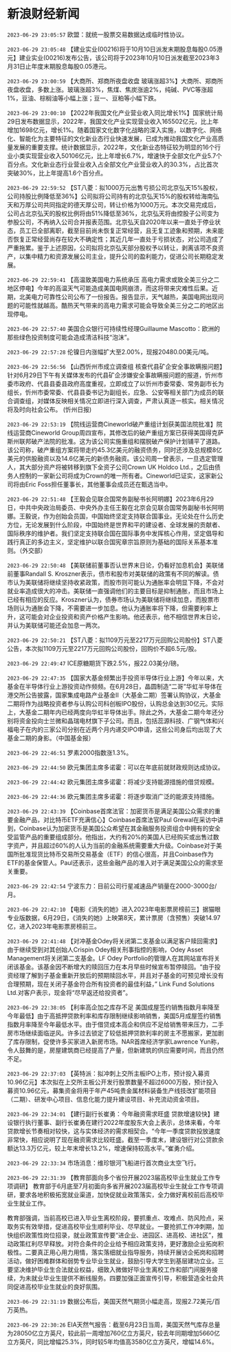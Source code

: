 # 新浪财经新闻
`2023-06-29 23:05:57` 欧盟：就统一股票交易数据达成临时性协议。

`2023-06-29 23:05:48` 【建业实业(00216)将于10月10日派发末期股息每股0.05港元】建业实业(00216)发布公告，该公司将于2023年10月10日派发截至2023年3月31日止年度末期股息每股0.05港元。

`2023-06-29 23:00:59` 【大商所、郑商所夜盘收盘 玻璃涨超3%】大商所、郑商所夜盘收盘，多数上涨。玻璃涨超3%，焦煤、焦炭涨逾2%，纯碱、PVC等涨超1%，豆油、棕榈油等小幅上涨；豆一、豆粕等小幅下跌。

`2023-06-29 23:00:10` 【2022年我国文化产业营业收入同比增长1%】国家统计局29日发布数据显示，2022年，我国文化产业实现营业收入165502亿元，比上年增加1698亿元，增长1%。随着国家文化数字化战略的深入实施，以数字化、网络化、智能化为主要特征的文化新业态行业快速发展，已成为推动我国文化产业高质量发展的重要支撑。统计数据显示，2022年，文化新业态特征较为明显的16个行业小类实现营业收入50106亿元，比上年增长6.7%，增速快于全部文化产业5.7个百分点。文化新业态行业营业收入占全部文化产业营业收入的30.3%，占比首次突破30%，比上年提高1.6个百分点。

`2023-06-29 22:59:52` 【ST八菱：拟1000万元出售亏损公司北京弘天15%股权，公司持股比例降低至36%】公司拟将公司持有的北京弘天15%的股权转给海南弘天和万厚公司共同指定的德天厚公司，转让价格为1000万元。本次交易完成后，公司占北京弘天的股权比例将由51%降低至36%，北京弘天将由控股子公司变为参股公司，不再纳入公司合并报表范围。北京弘天自2020年以来一直处于停业状态，员工已全部离职，截至目前尚未恢复正常经营，且无复工迹象和预期，未来能否恢复正常经营尚存在较大不确定性；其近几年一直处于亏损状态，对公司造成了严重拖累。鉴于上述原因，公司拟将北京弘天部分股权予以转让，剥离该项不良资产，以集中精力和资源发展公司主业，提升公司的盈利能力，促进公司长期稳定发展。

`2023-06-29 22:59:41` 【高温致美国电力系统承压 高电力需求或致全美三分之二地区停电】今年的高温天气可能造成美国电网崩溃，而这将带来灾难性后果。近期，北美电力可靠性公司公布了一份报告。报告显示，天气越热，美国电网出现问题的可能性就越高。酷热天气带来的高电力需求可能会导致全美三分之二的地区出现停电。

`2023-06-29 22:57:40` 美国合众银行可持续性经理Guillaume Mascotto：欧洲的那些绿色投资制度可能会造成清洁科技“泡沫”。

`2023-06-29 22:57:28` 伦镍日内涨幅扩大至2.00%，现报20480.00美元/吨。

`2023-06-29 22:56:56` 【山西忻州市成立调查组 核查代县矿企安全事故瞒报问题】针对6月29日下午有关媒体发布的代县矿企涉嫌安全事故瞒报问题的报道，忻州市委市政府、代县县委县政府高度重视，立即成立了以忻州市委常委、常务副市长为组长，忻州市委常委、代县县委书记为副组长，应急、公安等相关部门为成员的联合调查组，对媒体反映相关情况立即进行深入调查，严肃认真逐一核实。相关情况将及时向社会公布。 (忻州日报)

`2023-06-29 22:53:19`   【院线运营商Cineworld破产重组计划获美国法院批准】院线运营商Cineworld Group周四宣布，其修改后的破产重组方案已获得美国得克萨斯州联邦破产法院的批准。这为该公司实施重组和摆脱破产保护计划铺平了道路。该公司称，破产重组方案将带走约45.3亿美元的融资债务，同时还涉及总规模8亿美元的供股融资以及14.6亿美元的新债务融资。该公司周一曾表示，一旦选定管理人，其大部分资产将被转移到旗下全资子公司Crown UK Holdco Ltd.，之后由债务人控制的一家新公司将成为Crown的唯一所有者。Cineworld已证实，这家新公司将由Eric Foss担任董事长，其他董事会成员还在甄选当中。

`2023-06-29 22:51:48` 【王毅会见联合国常务副秘书长阿明娜】2023年6月29日，中共中央政治局委员、中央外办主任王毅在北京会见联合国常务副秘书长阿明娜。王毅说，作为创始会员国，中国始终坚定支持联合国事业。无论处在什么历史方位，无论发展到什么阶段，中国始终是世界和平的建设者、全球发展的贡献者、国际秩序的维护者。我们坚定支持联合国在国际事务中发挥核心作用，坚定倡导和践行真正的多边主义，坚定维护以联合国宪章宗旨原则为基础的国际关系基本准则。（外交部）

`2023-06-29 22:50:48` 【美联储前董事否认世界末日论，仍看好加息机会】美联储前董事Randall S. Kroszner表示，债市和股市对美联储的政策有不同的解读。债市认为美联储将继续坚持收紧政策，而股市则可能认为通胀率会明显下降，不会对就业率造成很大的冲击。美联储一直强调他们的主要目标是抑制通胀，而且市场上已经有相应的反应。Kroszner认为，债券市场认为美联储将继续加息，而股票市场则认为通胀会下降，不需要进一步加息。他认为通胀率将下降，但需要利率上升，这可能会对企业投资和资产价格产生影响。他还表示，他不相信世界末日论，并认为美联储可能还会加息一两次。

`2023-06-29 22:50:21` 【ST八菱：拟1109万元至2217万元回购公司股份】ST八菱公告，本次拟1109万元至2217万元回购公司股份，回购价不超6.5元/股。

`2023-06-29 22:49:47`   ICE原糖期货下跌2.5%，报22.03美分/磅。

`2023-06-29 22:47:35` 【国家大基金频繁出手投资半导体行业上游】今年以来，大基金在半导体行业上游投资动作频频。在6月28日，晶圆制造“二哥”华虹半导体在港交所公告披露，国家集成电路产业基金II（大基金二期）签署认购协议，大基金二期将作为战略投资者参与认购公司科创板IPO股份，认购总金达到30亿元。实际上，大基金二期年内已经两度向华虹半导体出手。除此之外，大基金二期今年还分别将资金投向士兰微和晶瑞电材旗下子公司。而且，包括蕊源科技、广钢气体和兴福电子在内的三家公司分别在近两个月内递交IPO申请，这些公司身后均出现了大基金二期的身影。（中国基金报）

`2023-06-29 22:46:51` 罗素2000指数涨1.3%。

`2023-06-29 22:44:50` 欧元集团主席多诺霍：可以在年底前就财政规则达成协议。

`2023-06-29 22:44:42` 欧元集团主席多诺霍：将减少支持能源措施的借贷规模。

`2023-06-29 22:44:36` 欧元集团主席多诺霍：将逐步取消广泛的能源支持措施。

`2023-06-29 22:43:39` 【Coinbase首席法官：加密货币是满足美国公众需求的重要金融产品，对比特币ETF充满信心】Coinbase首席法官Paul Grewal在采访中讲到，Coinbase认为加密货币是美国公众希望在其金融服务投资组合中拥有的安全受监管产品的重要组成部分。他指出，大约有20%的美国人已经购买或出售过数字资产，并且超过60%的人认为当前的金融系统需要重大升级。Coinbase对于美国所批准现货比特币交易所交易基金（ETF）的信心很高，并且Coinbase作为ETF的基金保管人。Paul还表示，这些金融产品的准入对于满足美国公众的需求至关重要。

`2023-06-29 22:42:54` 宁波东力：目前公司行星减速品产销量在2000-3000台/月。

`2023-06-29 22:42:10`   【电影《消失的她》进入2023年电影票房榜前三】据猫眼专业版数据，6月29日，《消失的她》上映第8天，累计票房（含预售）突破14.97亿，进入2023年电影票房榜前三。

`2023-06-29 22:41:48`   【对冲基金Odey将关闭第二支基金以满足客户赎回需求】由于继续受到对其创始人Crispin Odey相关刑事指控的影响，Odey Asset Management将关闭第二支基金。LF Odey Portfolio的管理人在其网站宣布将关闭该基金。该基金因不断增大的赎回压力在本月早些时候宣布暂停赎回。“由于投资经理了解到子基金重新开放后的预期赎回水平，并且对子基金的可预见增长没有合理预期，现在关闭子基金符合所有投资者的最佳利益，” Link Fund Solutions Ltd.对客户表示，现金将“尽早返还给投资者”。

`2023-06-29 22:38:05` 【利率高企加之库存不足 美国成屋签约销售指数月率降至今年最低】由于高抵押贷款利率和库存限制继续影响销售，美国5月成屋签约销售指数月率降至今年最低水平。由于借贷成本高企和供应不足给销售带来压力，二手房市场继续面临逆风。许多过去锁定了较低抵押贷款利率的房主不愿搬家，更加剧了库存限制，促使许多买家进入新房市场。NAR首席经济学家Lawrence Yun称，令人鼓舞的是，房屋建筑商已经提高了产量，但新建筑的供应需要时间，而且仍然不足。

`2023-06-29 22:37:03` 【英特派：拟冲刺上交所主板IPO上市，预计投入募资10.96亿元】本次拟在上交所主板公开发行股票数量不超过6000万股，预计投入募资10.96亿元，募集资金将用于年产45吨贵金属材料装备生产线技改扩能项目（二期）、研发中心项目、信息化能力提升建设项目、补充流动资金项目。

`2023-06-29 22:34:01` 【建行副行长崔勇：今年融资需求旺盛 贷款增速较快】建设银行执行董事、副行长崔勇在建行2022年度股东大会上表示，总体来看，今年贷款增长节奏相对较快，这与实体经济的需求相契合。“今年一季度贷款投放速度非常快，相应说明了现在融资需求比较旺盛。截至一季度末，建设银行对公贷款余额达13.3万亿元，较上年末增长13.2%，增速保持较高水平。”崔勇介绍。

`2023-06-29 22:33:34` 市场消息：维珍银河飞船进行首次商业太空飞行。

`2023-06-29 22:31:39` 【教育部面向多个省份开展2023届高校毕业生就业工作专项调研】
教育部于6月底至7月初面向多省开展2023届高校毕业生就业工作专项调研，要求各地积极拓宽就业渠道，加快促就业政策落实，全力做好离校前后高校毕业生就业工作。

教育部强调，当前高校已进入毕业生离校阶段，要抓重点、攻难点、防风险点，采取务实有效举措，促进高校毕业生顺利毕业、尽早就业。一要抢抓工作冲刺期，加快组织政策性岗位招录，就业政策宣传要“进企业、进园区、进高校、进社区”，推动政策红利尽早释放。对符合条件的企业给予相应政策支持，更好激励企业拓岗积极性。二要真正用心用力用情，落实落细就业指导服务，持续开展访企拓岗和招聘活动，做好困难群体和弱势专业毕业生就业，鼓励引导大学生到基层建功立业。三要坚决维护毕业生合法就业权益，细致入微做好毕业生离校工作和部门间服务接续，为未就业毕业生提供不断线服务。四要加强正面宣传引导，积极营造全社会共同促进高校毕业生就业的良好氛围。

`2023-06-29 22:31:19` 数据公布后，美国天然气期货小幅走高，现报2.72美元/百万英热。

`2023-06-29 22:30:26` EIA天然气报告：截至6月23日当周，美国天然气库存总量为28050亿立方英尺，较此前一周增加760亿立方英尺，较去年同期增加5660亿立方英尺，同比增幅25.3%，同时较5年均值高3580亿立方英尺，增幅14.6%。

